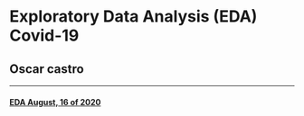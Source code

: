 # Exploratory Data Analysis (EDA) Covid-19

## **Oscar castro**

***

#### <a href="https://oscarcastrolopez.github.io/EDA_covid19_ENG/notebook_covid19_eng_08-16-2020.html" target="_blank">EDA August, 16 of 2020</a>
